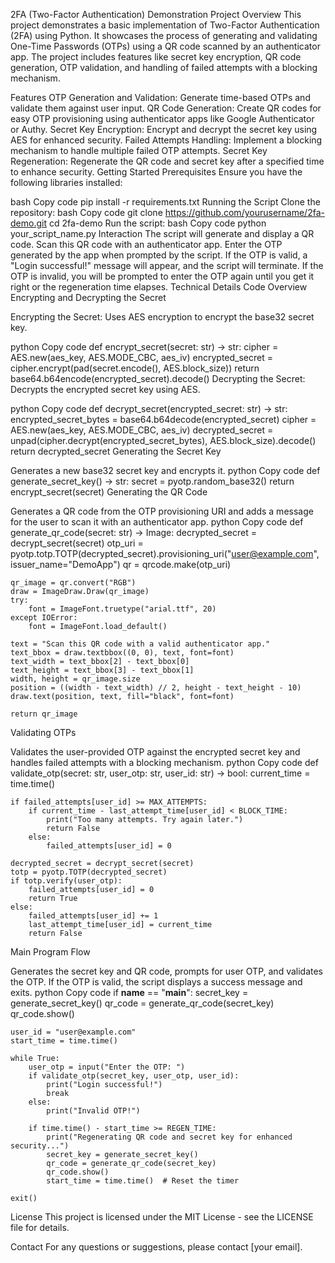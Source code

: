 2FA (Two-Factor Authentication) Demonstration Project
Overview
This project demonstrates a basic implementation of Two-Factor Authentication (2FA) using Python. It showcases the process of generating and validating One-Time Passwords (OTPs) using a QR code scanned by an authenticator app. The project includes features like secret key encryption, QR code generation, OTP validation, and handling of failed attempts with a blocking mechanism.

Features
OTP Generation and Validation: Generate time-based OTPs and validate them against user input.
QR Code Generation: Create QR codes for easy OTP provisioning using authenticator apps like Google Authenticator or Authy.
Secret Key Encryption: Encrypt and decrypt the secret key using AES for enhanced security.
Failed Attempts Handling: Implement a blocking mechanism to handle multiple failed OTP attempts.
Secret Key Regeneration: Regenerate the QR code and secret key after a specified time to enhance security.
Getting Started
Prerequisites
Ensure you have the following libraries installed:

bash
Copy code
pip install -r requirements.txt
Running the Script
Clone the repository:
bash
Copy code
git clone https://github.com/yourusername/2fa-demo.git
cd 2fa-demo
Run the script:
bash
Copy code
python your_script_name.py
Interaction
The script will generate and display a QR code. Scan this QR code with an authenticator app.
Enter the OTP generated by the app when prompted by the script.
If the OTP is valid, a "Login successful!" message will appear, and the script will terminate.
If the OTP is invalid, you will be prompted to enter the OTP again until you get it right or the regeneration time elapses.
Technical Details
Code Overview
Encrypting and Decrypting the Secret

Encrypting the Secret: Uses AES encryption to encrypt the base32 secret key.

python
Copy code
def encrypt_secret(secret: str) -> str:
    cipher = AES.new(aes_key, AES.MODE_CBC, aes_iv)
    encrypted_secret = cipher.encrypt(pad(secret.encode(), AES.block_size))
    return base64.b64encode(encrypted_secret).decode()
Decrypting the Secret: Decrypts the encrypted secret key using AES.

python
Copy code
def decrypt_secret(encrypted_secret: str) -> str:
    encrypted_secret_bytes = base64.b64decode(encrypted_secret)
    cipher = AES.new(aes_key, AES.MODE_CBC, aes_iv)
    decrypted_secret = unpad(cipher.decrypt(encrypted_secret_bytes), AES.block_size).decode()
    return decrypted_secret
Generating the Secret Key

Generates a new base32 secret key and encrypts it.
python
Copy code
def generate_secret_key() -> str:
    secret = pyotp.random_base32()
    return encrypt_secret(secret)
Generating the QR Code

Generates a QR code from the OTP provisioning URI and adds a message for the user to scan it with an authenticator app.
python
Copy code
def generate_qr_code(secret: str) -> Image:
    decrypted_secret = decrypt_secret(secret)
    otp_uri = pyotp.totp.TOTP(decrypted_secret).provisioning_uri("user@example.com", issuer_name="DemoApp")
    qr = qrcode.make(otp_uri)
    
    qr_image = qr.convert("RGB")
    draw = ImageDraw.Draw(qr_image)
    try:
        font = ImageFont.truetype("arial.ttf", 20)
    except IOError:
        font = ImageFont.load_default()
        
    text = "Scan this QR code with a valid authenticator app."
    text_bbox = draw.textbbox((0, 0), text, font=font)
    text_width = text_bbox[2] - text_bbox[0]
    text_height = text_bbox[3] - text_bbox[1]
    width, height = qr_image.size
    position = ((width - text_width) // 2, height - text_height - 10)
    draw.text(position, text, fill="black", font=font)
    
    return qr_image
Validating OTPs

Validates the user-provided OTP against the encrypted secret key and handles failed attempts with a blocking mechanism.
python
Copy code
def validate_otp(secret: str, user_otp: str, user_id: str) -> bool:
    current_time = time.time()
    
    if failed_attempts[user_id] >= MAX_ATTEMPTS:
        if current_time - last_attempt_time[user_id] < BLOCK_TIME:
            print("Too many attempts. Try again later.")
            return False
        else:
            failed_attempts[user_id] = 0
    
    decrypted_secret = decrypt_secret(secret)
    totp = pyotp.TOTP(decrypted_secret)
    if totp.verify(user_otp):
        failed_attempts[user_id] = 0
        return True
    else:
        failed_attempts[user_id] += 1
        last_attempt_time[user_id] = current_time
        return False
Main Program Flow

Generates the secret key and QR code, prompts for user OTP, and validates the OTP. If the OTP is valid, the script displays a success message and exits.
python
Copy code
if __name__ == "__main__":
    secret_key = generate_secret_key()
    qr_code = generate_qr_code(secret_key)
    qr_code.show()
    
    user_id = "user@example.com"
    start_time = time.time()
    
    while True:
        user_otp = input("Enter the OTP: ")
        if validate_otp(secret_key, user_otp, user_id):
            print("Login successful!")
            break
        else:
            print("Invalid OTP!")
        
        if time.time() - start_time >= REGEN_TIME:
            print("Regenerating QR code and secret key for enhanced security...")
            secret_key = generate_secret_key()
            qr_code = generate_qr_code(secret_key)
            qr_code.show()
            start_time = time.time()  # Reset the timer

    exit()
License
This project is licensed under the MIT License - see the LICENSE file for details.

Contact
For any questions or suggestions, please contact [your email].


